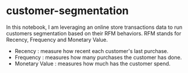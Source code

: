 # customer-segmentation
In this notebook, I am leveraging an online store transactions data to run customers segmentation based on their RFM behaviors. RFM stands for Recency, Frequency and Monetary Value. 
- Recency : measure how recent each customer's last purchase.
- Frequency : measures how many purchases the customer has done.
- Monetary Value : measures how much has the customer spend.
